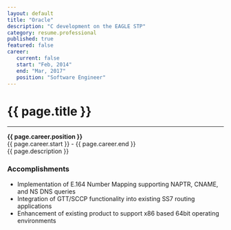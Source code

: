 ```yaml
---
layout: default
title: "Oracle"
description: "C development on the EAGLE STP"  
category: resume.professional
published: true
featured: false
career:
   current: false
   start: "Feb, 2014"
   end: "Mar, 2017"
   position: "Software Engineer"
---
```


# {{ page.title }}
---
**{{ page.career.position }}**  
{{ page.career.start }} - {{ page.career.end }}  
{{ page.description }}
### Accomplishments
* Implementation of E.164 Number Mapping supporting NAPTR, CNAME, and NS DNS queries  
* Integration of GTT/SCCP functionality into existing SS7 routing applications  
* Enhancement of existing product to support x86 based 64bit operating environments
